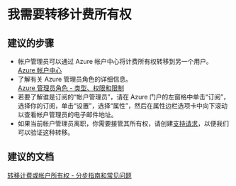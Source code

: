 <properties
    pageTitle="I need to transfer billing ownership"
    description="我需要转移计费所有权"
    service="azure-billing"
    resource="billing"
    authors="kasparks"
    displayOrder="3"
    selfHelpType="resource"
    supportTopicIds=""
    resourceTags=""
    productPesIds=""
    cloudEnvironments="public"
/>


# 我需要转移计费所有权

## **建议的步骤**
* 帐户管理员可以通过 Azure 帐户中心将计费所有权转移到另一个用户。<br>
[Azure 帐户中心](https://account.windowsazure.com/Subscriptions)
* 了解有关 Azure 管理员角色的详细信息。<br>
[Azure 管理员角色 - 类型、权限和限制](https://azure.microsoft.com/documentation/articles/billing-add-change-azure-subscription-administrator/)
* 若要了解谁是订阅的“帐户管理员”，请在 Azure 门户的左窗格中单击“订阅”，选择你的订阅，单击“设置”，选择“属性”，然后在属性边栏选项卡中向下滚动以查看帐户管理员的电子邮件地址。
* 如果当前帐户管理员离职，你需要接管其所有权，请创建[支持请求](data-blade:Microsoft_Azure_Support.NewSupportRequestBlade)，以便我们可以验证这种转移。

## **建议的文档**
[转移计费或帐户所有权 - 分步指南和常见问题](https://azure.microsoft.com/documentation/articles/billing-subscription-transfer/)



<!--HONumber=Jun16_HO4-->


